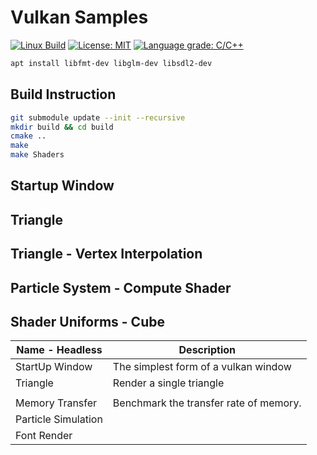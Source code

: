 # Vulkan Samples #

[![Linux Build](https://github.com/voldien/vulkan-samples/actions/workflows/linux-build.yml/badge.svg)](https://github.com/voldien/vulkan-samples/actions/workflows/linux-build.yml)
[![License: MIT](https://img.shields.io/badge/License-MIT-yellow.svg)](https://opensource.org/licenses/MIT)
[![Language grade: C/C++](https://img.shields.io/lgtm/grade/cpp/g/voldien/vulkan-samples.svg?logo=lgtm&logoWidth=18)](https://lgtm.com/projects/g/voldien/vulkan-samples/context:cpp)


```bash
apt install libfmt-dev libglm-dev libsdl2-dev
```

## Build Instruction

```bash
git submodule update --init --recursive
mkdir build && cd build
cmake ..
make
make Shaders
```

## Startup Window ##

## Triangle ##

## Triangle - Vertex Interpolation ##

## Particle System - Compute Shader ##

## Shader Uniforms - Cube ##

| Name - Headless | Description |
| --- | --- |
| StartUp Window | The simplest form of a vulkan window |
| Triangle | Render a single triangle |
| | |
| Memory Transfer     | Benchmark the transfer rate of memory.    |
| Particle Simulation | |
| Font Render    | |
